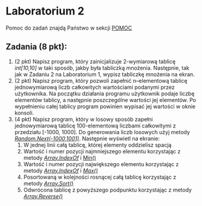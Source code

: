 # Laboratorium 2
Pomoc do zadań znajdą Państwo w sekcji [POMOC](https://github.com/MichalKrogulecki/WSB/tree/master/Programowanie%20komputer%C3%B3w/Pomoc)
## Zadania (8 pkt):
1. (2 pkt) Napisz program, który zainicjalizuje 2-wymiarową tablicę *int[10,10]* w taki sposób, jakby była tabliczką mnożenia. Następnie, tak jak w Zadaniu 2 na Laboratorium 1, wypisz tabliczkę mnożenia na ekran.
2. (2 pkt) Napisz program, który pozwoli zapełnić n–elementową tablicę jednowymiarową liczb całkowitych wartościami podanymi przez użytkownika. Na początku działania programu użytkownik podaje liczbę elementów tablicy, a następnie poszczególne wartości jej elementów. Po wypełnieniu całej tablicy program powinien wypisać jej wartości w oknie konsoli.
3. (4 pkt) Napisz program, który w losowy sposób zapełni jednowymiarową tablicę 100-elementową liczbami całkowitymi z przedziału [-1000, 1000]. Do generowania liczb losowych użyj metody *[Random.Next(-1000,1001)](https://docs.microsoft.com/pl-pl/dotnet/api/system.random.next?view=netcore-3.1)*. Następnie wyświetl na ekranie:
   1. W jednej linii całą tablicę, której elementy oddzielisz spacją
   2. Wartość i numer pozycji najmniejszego elementu korzystając z metody *[Array.IndexOf](https://docs.microsoft.com/pl-pl/dotnet/api/system.array.indexof?view=netcore-3.1)* i [Min()](https://docs.microsoft.com/pl-pl/dotnet/api/system.linq.enumerable.min?view=netcore-3.1#System_Linq_Enumerable_Min_System_Collections_Generic_IEnumerable_System_Nullable_System_Int32___)
   3. Wartość i numer pozycji największego elementu korzystając z metody *[Array.IndexOf](https://docs.microsoft.com/pl-pl/dotnet/api/system.array.indexof?view=netcore-3.1)* i *[Max()](https://docs.microsoft.com/pl-pl/dotnet/api/system.linq.enumerable.max?view=netcore-3.1#System_Linq_Enumerable_Max_System_Collections_Generic_IEnumerable_System_Nullable_System_Double___)*
   4. Posortowaną w kolejności rosnącej całą tablicę korzystając z metody *[Array.Sort()](https://docs.microsoft.com/pl-pl/dotnet/api/system.array.sort?view=netcore-3.1)*
   5. Odwrócona tablicę z powyższego podpunktu korzystając z metody *[Array.Reverse()](https://docs.microsoft.com/pl-pl/dotnet/api/system.array.reverse?view=netcore-3.1#System_Array_Reverse_System_Array_)*

